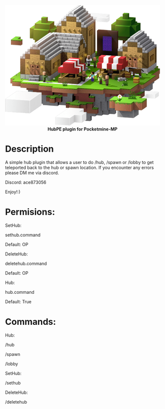 <p align="center">
    <a href="https://github.com/Terpz710/HubPE"><img src="https://github.com/Terpz710/HubPE/blob/main/icon.png"></img></a><br>
    <b>HubPE plugin for Pocketmine-MP</b>

# Description
A simple hub plugin that allows a user to do /hub, /spawn or /lobby to get teleported back to the hub or spawn location. If you encounter any errors please DM me via discord.

Discord: ace873056  

Enjoy!:)

# Permisions:

SetHub:

sethub.command

Default: OP

DeleteHub:

deletehub.command

Default: OP

Hub:

hub.command

Default: True

# Commands:

Hub:

/hub

/spawn

/lobby

SetHub:

/sethub

DeleteHub:


/deletehub
